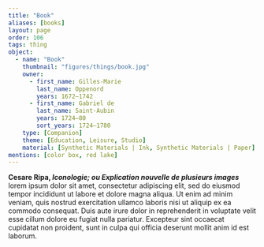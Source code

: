 ```yaml
---
title: "Book"
aliases: [books]
layout: page
order: 106
tags: thing
object:
  - name: "Book"
    thumbnail: "figures/things/book.jpg"
    owner:
      - first_name: Gilles-Marie
        last_name: Oppenord
        years: 1672–1742
      - first_name: Gabriel de
        last_name: Saint-Aubin
        years: 1724–80
        sort_years: 1724–1780
    type: [Companion]
    theme: [Education, Leisure, Studio]
    material: [Synthetic Materials | Ink, Synthetic Materials | Paper]
mentions: [color box, red lake]
---
```


**Cesare Ripa, *Iconologie; ou Explication nouvelle de plusieurs images*** lorem ipsum dolor sit amet, consectetur adipiscing elit, sed do eiusmod tempor incididunt ut labore et dolore magna aliqua. Ut enim ad minim veniam, quis nostrud exercitation ullamco laboris nisi ut aliquip ex ea commodo consequat. Duis aute irure dolor in reprehenderit in voluptate velit esse cillum dolore eu fugiat nulla pariatur. Excepteur sint occaecat cupidatat non proident, sunt in culpa qui officia deserunt mollit anim id est laborum.